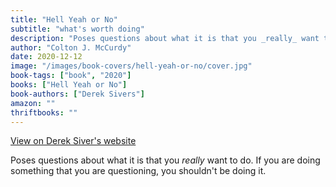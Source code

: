 ```yaml
---
title: "Hell Yeah or No"
subtitle: "what's worth doing"
description: "Poses questions about what it is that you _really_ want to do. If you are doing something that you are questioning, you shouldn't be doing it."
author: "Colton J. McCurdy"
date: 2020-12-12
image: "/images/book-covers/hell-yeah-or-no/cover.jpg"
book-tags: ["book", "2020"]
books: ["Hell Yeah or No"]
book-authors: ["Derek Sivers"]
amazon: ""
thriftbooks: ""
---
```


<a href="https://sive.rs/n" target="_blank">
  View on Derek Siver's website
</a>

Poses questions about what it is that you _really_ want to do. If you are doing something that you are questioning, you shouldn't be doing it.
